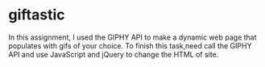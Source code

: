 # giftastic

 In this assignment, I used the GIPHY API to make a dynamic web page that populates with gifs of your choice. To finish this task,need call the GIPHY API and use JavaScript and jQuery to change the HTML of site.
 
 
